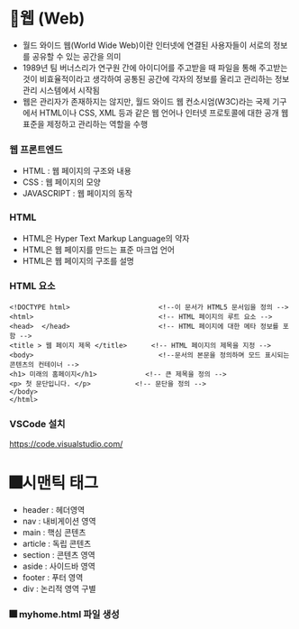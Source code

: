 # 🧭웹 (Web)
* 월드 와이드 웹(World Wide Web)이란 인터넷에 연결된 사용자들이 서로의 정보를 공유할 수 있는 공간을 의미
* 1989년 팀 버너스리가 연구원 간에 아이디어를 주고받을 때 파일을 통해 주고받는 것이 비효율적이라고 생각하여 공통된 공간에 각자의 정보를 올리고 관리하는 정보 관리 시스템에서 시작됨
* 웹은 관리자가 존재하지는 않지만, 월드 와이드 웹 컨소시엄(W3C)라는 국제 기구에서 HTML이나 CSS, XML 등과 같은 웹 언어나 인터넷 프로토콜에 대한 공개 웹 표준을 제정하고 관리하는 역할을 수행

### 웹 프론트엔드 
* HTML : 웹 페이지의 구조와 내용
* CSS  : 웹 페이지의 모양
* JAVASCRIPT : 웹 페이지의 동작

### HTML
* HTML은 Hyper Text Markup Language의 약자
* HTML은 웹 페이지를 만드는 표준 마크업 언어
* HTML은 웹 페이지의 구조를 설명

### HTML 요소

    <!DOCTYPE html>                      <!--이 문서가 HTML5 문서임을 정의 -->
    <html>                               <!-- HTML 페이지의 루트 요소 -->
    <head>  </head>                      <!-- HTML 페이지에 대한 메타 정보를 포함 -->
    <title > 웹 페이지 제목 </title>      <!-- HTML 페이지의 제목을 지정 -->
    <body>                               <!--문서의 본문을 정의하며 모드 표시되는 콘텐츠의 컨테이너 -->
    <h1> 미래의 홈페이지</h1>            <!-- 큰 제목을 정의 -->
    <p> 첫 문단입니다. </p>           <!-- 문단을 정의 -->
    </body>
    </html>

### VSCode 설치
https://code.visualstudio.com/



# 🎆시맨틱 태그
* header : 헤더영역
* nav : 내비게이션 영역
* main : 핵심 콘텐츠
* article : 독립 콘텐츠
* section : 콘텐츠 영역
* aside : 사이드바 영역
* footer : 푸터 영역
* div : 논리적 영역 구별

### 🎆 myhome.html 파일 생성
<title> 태그 안의 텍스트를 나의 웹 사이트 이름으로 수정

    <!DOCTYPE html>
    <html lang="ko">
    <head>
        <meta charset="UTF-8">
        <meta name="viewport" content="width=device-width, initial-scale=1.0">
        <title>채움공간</title>
        <link rel="stylesheet" href="mystyle.css">
    </head>
    <body>


### 🎆 시맨틱 구조에 맞게 <body> 태그 안을 구성 (myhome.html)


       <body>
            <header>
                <div></div>
                <nav>
                </nav>
            </header>    
            <section id="main"></section>
            <section id="about"></scection>
            <section id="favorite"></section>
            <section id="gallery"></section>
            <section id="contact"></section>
            <footer></footer>
        </body>


### h1~h6​  태그 : 제목
h1은 주로 타이틀 제목으로 쓴다.
h2 h3 h4 h5 h6 순으로 작아지고, 순서대로 써야한다.

### p  태그 : 문단
독립된 문단을 표현할 때 사용한다.

    <h1>제목1</h1>
    <p>첫번째 문단을 구성합니다.</p>
    <p>두번째 문단을 구성합니다.</p>


### br 태그  : 줄바꿈

    <p>원하는 위치에서<br>줄 바꿈을 할 수 있습니다.</p>
    <p>두 번 사용하면<br><br>빈 줄을 만들 수 있습니다.</p>


### hr 태그 :  구분선
구분할 수 있도록 선이 그어진다.

    <h3>제목3</h3>
    <hr>
    <p>hr은 horizontal의 약자입니다.</p>
    <hr>
    <p>종료태그 없이 사용합니다.</p>


### strong , b 태그   : 텍스트 굵게 표시

    
    <p>텍스트를 <strong>강조</strong>할 때 사용</p>
    <p>b는 <b>bold</b>의 약자입니다</p>


### em , i 태그 : 텍스트 기울여 표시
    <p>em은 <em>emphasis</em>의 줄임말</p>
    <p>i는 기울기체를 뜻하는 <i>italic</i>의 줄임말</p>


# 📅리스트 만들기
### ol, li 태그 : 순서있는 리스트

    <ol>
        <li>첫번째 리스트</li>
        <li>두번째 리스트</li>
        <li>세번째 리스트</li>
    </ol>


### ul, li 태그 : 순서 없는 리스트

    
    <ul>
        <li>첫번째 리스트</li>
        <li>두번째 리스트</li>
        <li>세번째 리스트</li>
    </ul>


### dl, dt, dd 태그  : 용어를 설명하는 형태 리스트


    <dl>
        <dt>첫번째 용어</dt>
        <dd>첫번째 용어 설명</dd>
        <dt>두번째 용어</dt>
        <dd>두번째 용어 설명</dd>
    </dl>


# 🗺️하이퍼 링크 만들기
### a 태그 


    <a href="링크 주소" target="연결 방식" title="설명"></a>


### img 태그 : 이미지 삽입

    <img src="이미지 파일 경로" alt="대체 텍스트">


### 멀티미디어 삽입하기
파일 경로는 웹 문서와 이미지 파일이 같은 폴더에 있다면 파일 이름을 하위 폴더에 있다면 폴더명과 함께 파일을 작성

* object 태그 : pdf 등 다양한 문서 파일

  
      <object width="너비" height="높이" data="파일"></object>


  
* embed 태그 : 오디오, 비디오, 이미지 등 다양한 멀티미디어 파일

  
      <embed src="파일 경로" width="너비" height="높이">


  
* audio 태그 : mp3 등의 오디오 파일

  
      <audio src="오디오 파일 경로”></audio> 



* video 태그 : mp4 등의 비디오 파일

  
      <video src="비디오 파일 경로”></video> 


# 🎆 홈페이지 구성 예제
### 상단바에 내비게이션 메뉴 리스트 만들기(myhome.html)


        <header>
        <h1 class="main-title">채움공간</h1>
        <nav>
            <ul>
                <li><button class="nav-btn">ABOUT</button></li>
                <li><button class="nav-btn">FAVORITE</button></li>
                <li><button class="nav-btn">GALLERY</button></li>
                <li><button class="nav-btn">CONTACT</button></li>
            </ul>       
        </nav>
        </header>
      


### 홈 화면에 환영 인사 작성하기(myhome.html)


         <section id="main">
            <div>
                <h4>환영합니다</h4>
                <h5>WELCOME</h5>
                <h4>🎨🧸❤️🪇📸</h4>
                <p id="autotype">여기는 채움이네 공간입니다</p>
            </div>
        </section><!--/#main -->


### 소개 화면(aboutt)에 나를 표현하는 이미지와 글 작성하기(myhome.html)


      <section id="about">
            <h2 class="section-title">ABOUT</h2>
            <img src="source/polaroid.png" alt="내사진" width="400px">
            <p>
                맛있는거 먹고 배 채우기<br>
                새로운 지식으로 머리 채우기<br>
                친구들 만나서 마음 채우기<br>
                채우기를 좋아하는 채움이네 공간
            </p>
        </section>


### 갤러리 화면 (gallery)에 이미지 삽입과 각 섹션에 제목 작성하기(myhome.html)



    <section id="favorite">
        <h2 class="section-title">FAVORITE</h2>        
    </section>
    <section id="gallery">
        <h2 class="section-title">GALLERY</h2>
        <div>
            <img src="source/gal01.jpg" alt="" id="big">
        </div>
    </section>
    <section id="contact">
        <h2 class="section-title">CONTACT</h2>
    </section>


### 하단바 작성하기(myhome.html)

     <footer>
        <p>&copy; 2024 채움공간. All rights reserved.</p>
    </footer>


 # 📅HTMl 표와 폼 만들기
 ### 표 만들기
 <img src = https://github.com/user-attachments/assets/3f2aa2f7-0522-4eb3-a04f-4a1d01e9e0d7 width=500px><br>
표를 작성하고 행과 열을 병합


    <table border="1">
        <caption>표 제목</caption>
        <tr>
            <th>1열 제목</th>
            <th>2열 제목</th>
            <th>3열 제목</th>
        </tr>
        <tr>
           <td rowspan="2">1행 1열</td>
           <td>1행 2열</td>
           <td>1행 3열</td>
        </tr>
        <tr>
            <td>2행 2열</td>
            <td>2행 3열</td>
        </tr>
        <tr>
            <td colspan="3">3행 1열</td>
        </tr>
    </table>

    

# 🙌 폼 만들기
### 기본 구조


    <form action="서버 url" method="get 또는 post"></form>


### input 태그
사용자가 입력한 정보를 받는 한 줄짜리 입력 요소


    <input type="종류" name="이름" value="서버전송값"></input>

### 폼의 다양한 입력 종류


    <form action="" method="get">
        이메일 :<input type="email" name="email"><br>
        URL :<input type="url" name="url"><br>
        전화번호 : <input type="tel" name="tel"><br>
        색상 : <input type="color" name="color"><br>
        월 : <input type="month" name="month"><br>
        날짜 : <input type="date" name="date"><br>
        주 :<input type="week" name="week"><br>
        시간 : <input type="time" name="time"><br>
        지역 시간 : <input type="datetime-local" name="localdatetime"><br>
        숫자 :<input type="number" name="number" min="1" max="10" step="2"><br>
        범위 :<input type="range" name="range" min="1" max="10" step="2"><br>
        <hr>
        성별:
        <input type="radio" name="gender" value="male">남성
        <input type="radio" name="gender" value="female">여성<br><hr>
        학년 선택:
        <input type="checkbox" name="grade" value="1" checked>1학년
        <input type="checkbox" name="grade" value="2">2학년
        <input type="checkbox" name="grade" value="3">3학년<br>
        <input type="submit" value="제출">
    </form>


### 단일 선택 라디오 버튼


    성별
        <input type ="radio" name="gender" value="male">남성
        <input type="radio" name="gender" value="female">여성



### 다중 선택 체크박스


    과일 선택:
        <input type="checkbox" name="fruits" value="apple" checked>Apple
        <input type="checkbox" name="fruits" value="banana">Banana
        <input type="checkbox" name="fruits" value="lemon">lemon



### label 태그 
폼 요소에 레이블 만들기


    <label for="userid">아이디(중복불가)
    <input type="text" id="userid">
    </label>


### select, option, optgroup 태그
선택지를 클릭하면 펼쳐지는 콤보 박스


    <select>
        <optgroup label="옵션선택">
            <option value="서버전송값1">옵션1</option>
            <option value="서버전송값2">옵션1</option>
            <option value="서버전송값3">옵션1</option>
        </optgroup>
    </select>


     
# 🎆홈페이지에 표 추가하기
### 관심 화면(favorite 섹션)에 내가 좋아하는 관심 주제 표로 작성하기(myhome.html)


        <section id="favorite">
            <h2 class="section-title">FAVORITE</h2>
            <table border="1">
                <tr>
                    <td> <div class="content">
                        <h3>HTML5</h3><br>
                        <p>웹 페이지의 구조를 정의하는 스크립트 언어이다.</p>
                    </div>
                    </td>
                    <td> <div class="content">
                        <h3>CSS3</h3><br>
                        <p>HTML로 작성된 웹 페이지에 디자인을 추가한다.</p>
                    </div>
                    </td>
                    <td> <div class="content">
                        <h3>JAVASCRIPT</h3><br>
                        <p>웹 페이지의 동적인 기능을 담당한다.</p>
                    </div>
                    </td></tr>
                </tr>
            </table>
        </section>


   ### 연락 화면에 웹 사이트를 사용자에게서 받을 메시지 폼 작성(myhome.html)


     <section id="contact">
        <h2 class="section-title">CONTACT</h2>
        <form action="#" method="post" class="contact-form">
            <div class="form=group">
                <label for="name">이름:</label>
                <input type="text" id="name" name="name" required>
            </div>
            <div class="form=group">
                <label for="phone">전화번호</label>
                <input type="tel" id="phone" name="phone" >
            </div>
            <div class="form=group">
                <label for="email">이메일:</label>
                <input type="email" id="email" name="email">
            </div>
            <div class="form=group">
                <label for="mesage">메시지:</label>
                <textarea type="message" id="message" rows="4"></textarea>
            </div>
            <button type="submit">전송</button>
        </form>
    </section>
    




    







   
    

  
